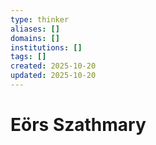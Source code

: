 ```yaml
---
type: thinker
aliases: []
domains: []
institutions: []
tags: []
created: 2025-10-20
updated: 2025-10-20
---
```


# Eörs Szathmary


